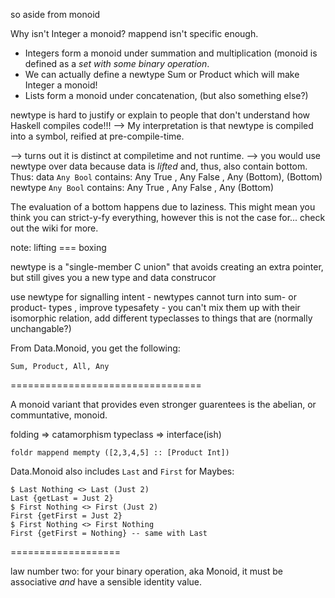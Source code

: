 
so aside from monoid

Why isn't Integer a monoid? mappend isn't specific enough.
  + Integers form a monoid under summation and multiplication (monoid is defined as a
    _set with some binary operation_.
  + We can actually define a newtype Sum or Product which will make Integer a monoid!
  + Lists form a monoid under concatenation, (but also something else?)

newtype is hard to justify or explain to people that don't understand how Haskell
compiles code!!! --> My interpretation is that newtype is compiled into a symbol,
reified at pre-compile-time.

--> turns out it is distinct at compiletime and not runtime.
--> you would use newtype over data because data is _lifted_ and, thus, also contain
bottom. Thus:
    data `Any Bool` contains: Any True , Any False , Any (Bottom), (Bottom)
    newtype `Any Bool` contains: Any True , Any False , Any (Bottom)

The evaluation of a bottom happens due to laziness. This might mean you think you
can strict-y-fy everything, however this is not the case for... check out the wiki
for more.

note: lifting === boxing

newtype is a "single-member C union" that avoids creating an extra pointer, but still
gives you a new type and data construcor

use newtype for signalling intent - newtypes cannot turn into sum- or product- types
, improve typesafety - you can't mix them up with their isomorphic relation, add
different typeclasses to things that are (normally unchangable?)

From Data.Monoid, you get the following:

    Sum, Product, All, Any

=================================

A monoid variant that provides even stronger guarentees is the abelian, or communtative, monoid.

folding => catamorphism
typeclass => interface(ish)

    foldr mappend mempty ([2,3,4,5] :: [Product Int])

Data.Monoid also includes `Last` and `First` for Maybes:

    $ Last Nothing <> Last (Just 2)
    Last {getLast = Just 2}
    $ First Nothing <> First (Just 2)
    First {getFirst = Just 2}
    $ First Nothing <> First Nothing
    First {getFirst = Nothing} -- same with Last


===================

law number two: for your binary operation, aka Monoid, it must be associative _and_
have a sensible identity value.
